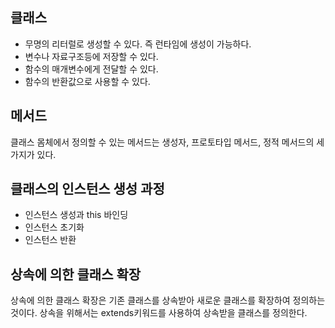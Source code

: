 ## 클래스
- 무명의 리터럴로 생성할 수 있다. 즉 런타임에 생성이 가능하다.
- 변수나 자료구조등에 저장할 수 있다.
- 함수의 매개변수에게 전달할 수 있다.
- 함수의 반환값으로 사용할 수 있다.

## 메서드
클래스 몸체에서 정의할 수 있는 메서드는 생성자, 프로토타입 메서드, 정적 메서드의 세 가지가 있다.

## 클래스의 인스턴스 생성 과정
- 인스턴스 생성과 this 바인딩
- 인스턴스 초기화
- 인스턴스 반환

## 상속에 의한 클래스 확장
상속에 의한 클래스 확장은 기존 클래스를 상속받아 새로운 클래스를 확장하여 정의하는 것이다. 
상속을 위해서는 extends키워드를 사용하여 상속받을 클래스를 정의한다. 